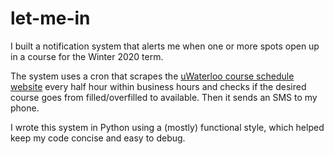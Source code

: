# let-me-in

I built a notification system that alerts me when one or more spots open up in a course for the Winter 2020 term.

The system uses a cron that scrapes the [uWaterloo course schedule website](http://www.adm.uwaterloo.ca/infocour/CIR/SA/under.html) every half hour within business hours and checks if the desired course goes from filled/overfilled to available. Then it sends an SMS to my phone.

I wrote this system in Python using a (mostly) functional style, which helped keep my code concise and easy to debug.
